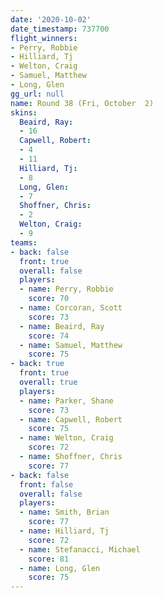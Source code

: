 ```yaml
---
date: '2020-10-02'
date_timestamp: 737700
flight_winners:
- Perry, Robbie
- Hilliard, Tj
- Welton, Craig
- Samuel, Matthew
- Long, Glen
gg_url: null
name: Round 38 (Fri, October  2)
skins:
  Beaird, Ray:
  - 16
  Capwell, Robert:
  - 4
  - 11
  Hilliard, Tj:
  - 8
  Long, Glen:
  - 7
  Shoffner, Chris:
  - 2
  Welton, Craig:
  - 9
teams:
- back: false
  front: true
  overall: false
  players:
  - name: Perry, Robbie
    score: 70
  - name: Corcoran, Scott
    score: 73
  - name: Beaird, Ray
    score: 74
  - name: Samuel, Matthew
    score: 75
- back: true
  front: true
  overall: true
  players:
  - name: Parker, Shane
    score: 73
  - name: Capwell, Robert
    score: 75
  - name: Welton, Craig
    score: 72
  - name: Shoffner, Chris
    score: 77
- back: false
  front: false
  overall: false
  players:
  - name: Smith, Brian
    score: 77
  - name: Hilliard, Tj
    score: 72
  - name: Stefanacci, Michael
    score: 81
  - name: Long, Glen
    score: 75
---
```

